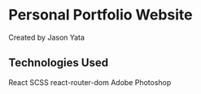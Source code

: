 # Personal Portfolio Website

Created by Jason Yata

## Technologies Used

React
SCSS
react-router-dom
Adobe Photoshop

